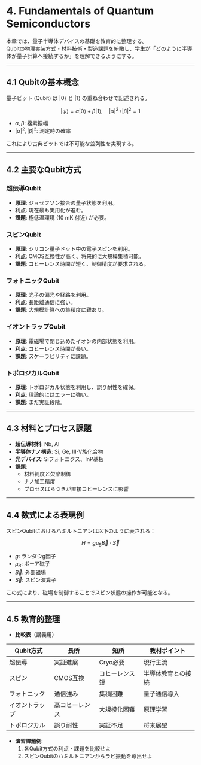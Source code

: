 # 4. Fundamentals of Quantum Semiconductors

本章では、量子半導体デバイスの基礎を教育的に整理する。  
Qubitの物理実装方式・材料技術・製造課題を俯瞰し、学生が「どのように半導体が量子計算へ接続するか」を理解できるようにする。

---

## 4.1 Qubitの基本概念

量子ビット (Qubit) は $|0\rangle$ と $|1\rangle$ の重ね合わせで記述される。

$$
|\psi\rangle = \alpha |0\rangle + \beta |1\rangle, \quad |\alpha|^2 + |\beta|^2 = 1
$$

- $\alpha, \beta$: 複素振幅  
- $|\alpha|^2, |\beta|^2$: 測定時の確率  

これにより古典ビットでは不可能な並列性を実現する。

---

## 4.2 主要なQubit方式

### 超伝導Qubit
- **原理**: ジョセフソン接合の量子状態を利用。  
- **利点**: 現在最も実用化が進む。  
- **課題**: 極低温環境 (10 mK 付近) が必要。  

### スピンQubit
- **原理**: シリコン量子ドット中の電子スピンを利用。  
- **利点**: CMOS互換性が高く、将来的に大規模集積可能。  
- **課題**: コヒーレンス時間が短く、制御精度が要求される。  

### フォトニックQubit
- **原理**: 光子の偏光や経路を利用。  
- **利点**: 長距離通信に強い。  
- **課題**: 大規模計算への集積度に難あり。  

### イオントラップQubit
- **原理**: 電磁場で閉じ込めたイオンの内部状態を利用。  
- **利点**: コヒーレンス時間が長い。  
- **課題**: スケーラビリティに課題。  

### トポロジカルQubit
- **原理**: トポロジカル状態を利用し、誤り耐性を確保。  
- **利点**: 理論的にはエラーに強い。  
- **課題**: まだ実証段階。  

---

## 4.3 材料とプロセス課題

- **超伝導材料**: Nb, Al  
- **半導体ナノ構造**: Si, Ge, III-V族化合物  
- **光デバイス**: Siフォトニクス、InP基板  
- **課題**:
  - 材料純度と欠陥制御  
  - ナノ加工精度  
  - プロセスばらつきが直接コヒーレンスに影響  

---

## 4.4 数式による表現例

スピンQubitにおけるハミルトニアンは以下のように表される：

$$
H = g \mu_B \vec{B} \cdot \vec{S}
$$

- $g$: ランダウg因子  
- $\mu_B$: ボーア磁子  
- $\vec{B}$: 外部磁場  
- $\vec{S}$: スピン演算子  

この式により、磁場を制御することでスピン状態の操作が可能となる。

---

## 4.5 教育的整理

- **比較表**（講義用）

| Qubit方式 | 長所 | 短所 | 教材ポイント |
|-----------|------|------|--------------|
| 超伝導    | 実証進展 | Cryo必要 | 現行主流 |
| スピン    | CMOS互換 | コヒーレンス短 | 半導体教育との接続 |
| フォトニック | 通信強み | 集積困難 | 量子通信導入 |
| イオントラップ | 高コヒーレンス | 大規模化困難 | 原理学習 |
| トポロジカル | 誤り耐性 | 実証不足 | 将来展望 |

- **演習課題例**:
  1. 各Qubit方式の利点・課題を比較せよ  
  2. スピンQubitのハミルトニアンからラビ振動を導出せよ  
